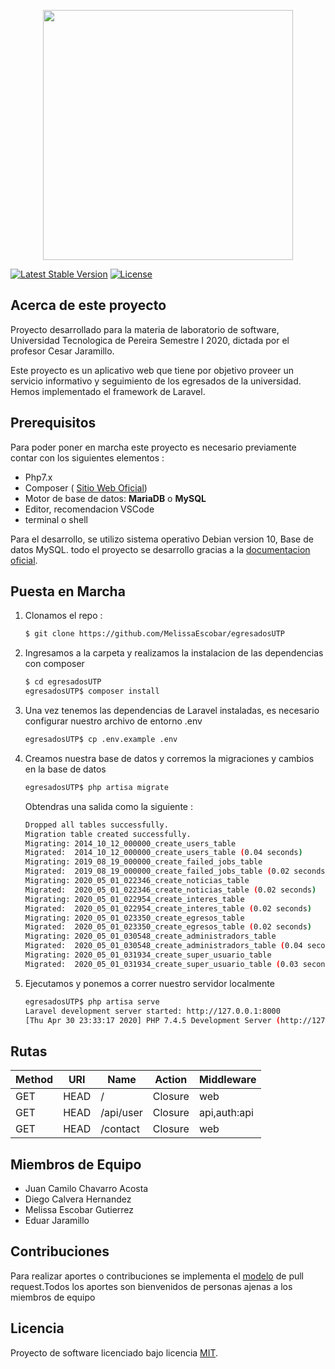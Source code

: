 <p align="center"><img src="https://res.cloudinary.com/dtfbvvkyp/image/upload/v1566331377/laravel-logolockup-cmyk-red.svg" width="400"></p>
<a href="https://packagist.org/packages/laravel/framework"><img src="https://poser.pugx.org/laravel/framework/v/stable.svg" alt="Latest Stable Version"></a>
<a href="https://packagist.org/packages/laravel/framework"><img src="https://poser.pugx.org/laravel/framework/license.svg" alt="License"></a>
</p>

## Acerca de este proyecto

Proyecto desarrollado para la materia de laboratorio de software, Universidad Tecnologica de Pereira Semestre I 2020, dictada por el profesor Cesar Jaramillo.

Este proyecto es un aplicativo web que tiene por objetivo proveer un servicio informativo y seguimiento de los egresados de la universidad. Hemos implementado el framework de Laravel. 

## Prerequisitos

Para poder poner en marcha este proyecto es necesario previamente contar con los siguientes elementos : 

- Php7.x 
- Composer ( [Sitio Web Oficial](https://getcomposer.org/))
- Motor de base de datos: **MariaDB** o **MySQL**
- Editor, recomendacion VSCode
- terminal o shell 

Para el desarrollo, se utilizo sistema operativo Debian version 10, Base de datos MySQL. todo el proyecto 
se desarrollo gracias a la [documentacion oficial](https://laravel.com/docs). 

## Puesta en Marcha
1. Clonamos el repo : 
    ```sh
    $ git clone https://github.com/MelissaEscobar/egresadosUTP 
    ```
2. Ingresamos a la carpeta y realizamos la instalacion de las dependencias con composer
    ```sh
    $ cd egresadosUTP 
    egresadosUTP$ composer install
    ```
3. Una vez tenemos las dependencias de Laravel instaladas, es necesario configurar nuestro archivo de entorno .env 
    ```sh
    egresadosUTP$ cp .env.example .env
    ```
4. Creamos nuestra base de datos y corremos la migraciones y cambios en la base de datos  
    ```sh
    egresadosUTP$ php artisa migrate
    ```
    Obtendras una salida como la siguiente : 
    ```sh
    Dropped all tables successfully.
    Migration table created successfully.
    Migrating: 2014_10_12_000000_create_users_table
    Migrated:  2014_10_12_000000_create_users_table (0.04 seconds)
    Migrating: 2019_08_19_000000_create_failed_jobs_table
    Migrated:  2019_08_19_000000_create_failed_jobs_table (0.02 seconds)
    Migrating: 2020_05_01_022346_create_noticias_table
    Migrated:  2020_05_01_022346_create_noticias_table (0.02 seconds)
    Migrating: 2020_05_01_022954_create_interes_table
    Migrated:  2020_05_01_022954_create_interes_table (0.02 seconds)
    Migrating: 2020_05_01_023350_create_egresos_table
    Migrated:  2020_05_01_023350_create_egresos_table (0.02 seconds)
    Migrating: 2020_05_01_030548_create_administradors_table
    Migrated:  2020_05_01_030548_create_administradors_table (0.04 seconds)
    Migrating: 2020_05_01_031934_create_super_usuario_table
    Migrated:  2020_05_01_031934_create_super_usuario_table (0.03 seconds)
    ```
5. Ejecutamos y ponemos a correr nuestro servidor localmente
    ```sh
    egresadosUTP$ php artisa serve 
    Laravel development server started: http://127.0.0.1:8000
    [Thu Apr 30 23:33:17 2020] PHP 7.4.5 Development Server (http://127.0.0.1:8000) started
    ```
## Rutas

| Method   | URI      | Name | Action  | Middleware   |
|---|---|---|---|---|
| GET|HEAD | /        |   Closure | web          |
| GET|HEAD | /api/user |  Closure | api,auth:api |
| GET|HEAD | /contact  |  Closure | web          |

## Miembros de Equipo 

- Juan Camilo Chavarro Acosta
- Diego Calvera Hernandez
- Melissa Escobar Gutierrez
- Eduar Jaramillo 

## Contribuciones

Para realizar aportes o contribuciones se implementa el [modelo](https://tighten.co/blog/adding-commits-to-a-pull-request/) de pull request.Todos los aportes son bienvenidos de personas 
ajenas a los miembros de equipo


## Licencia

Proyecto de software licenciado bajo licencia [MIT](https://opensource.org/licenses/MIT).
